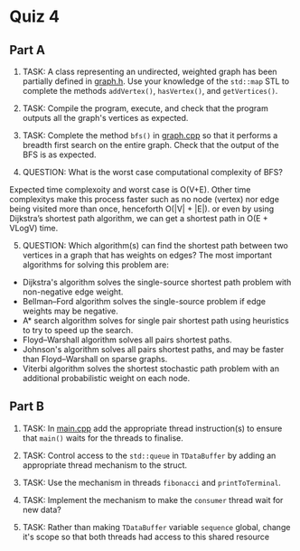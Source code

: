 Quiz 4
======

Part A
------

1) TASK: A class representing an undirected, weighted graph has been partially defined in [graph.h](./a/graph.h). Use your knowledge of the `std::map` STL to complete the methods `addVertex()`, `hasVertex()`, and `getVertices()`.

2) TASK: Compile the program, execute, and check that the program outputs all the graph's vertices as expected.

3) TASK: Complete the method `bfs()` in [graph.cpp](./a/graph.cpp) so that it performs a breadth first search on the entire graph. Check that the output of the BFS is as expected.

4) QUESTION: What is the worst case computational complexity of BFS?  

Expected time complexoity and worst case is O(V+E).  Other time complexitys make this process faster such as
no node (vertex) nor edge being visited more than once, henceforth O(|V| + |E|). or even by using Dijkstra’s shortest path algorithm, we can get a shortest path in O(E + VLogV) time.

5) QUESTION: Which algorithm(s) can find the shortest path between two vertices in a graph that has weights on edges?
The most important algorithms for solving this problem are:

- Dijkstra's algorithm solves the single-source shortest path problem with non-negative edge weight.
- Bellman–Ford algorithm solves the single-source problem if edge weights may be negative.
- A* search algorithm solves for single pair shortest path using heuristics to try to speed up the search.
- Floyd–Warshall algorithm solves all pairs shortest paths.
- Johnson's algorithm solves all pairs shortest paths, and may be faster than Floyd–Warshall on sparse graphs.
- Viterbi algorithm solves the shortest stochastic path problem with an additional probabilistic weight on each node.

Part B
------

1) TASK: In [main.cpp](./b/main.cpp) add the appropriate thread instruction(s) to ensure that `main()` waits for the threads to finalise.

2) TASK: Control access to the `std::queue` in `TDataBuffer` by adding an appropriate thread mechanism to the struct.

3) TASK: Use the mechanism in threads `fibonacci` and `printToTerminal`.

4) TASK: Implement the mechanism to make the `consumer` thread wait for new data?

5) TASK: Rather than making `TDataBuffer` variable `sequence` global, change it's scope so that both threads had access to this shared resource
